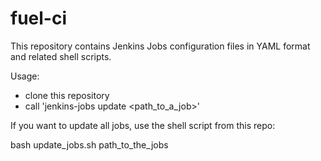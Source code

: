 fuel-ci
=======

This repository contains Jenkins Jobs configuration files in YAML format and related shell scripts.

Usage:

- clone this repository
- call 'jenkins-jobs update <path_to_a_job>'

If you want to update all jobs, use the shell script from this repo:

bash update_jobs.sh path_to_the_jobs
